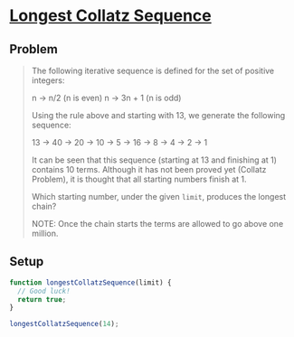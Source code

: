 # [Longest Collatz Sequence](https://www.freecodecamp.org/learn/coding-interview-prep/project-euler/problem-14-longest-collatz-sequence)

## Problem

> The following iterative sequence is defined for the set of positive integers:
>
> n → n/2 (n is even)
> n → 3n + 1 (n is odd)
>
> Using the rule above and starting with 13, we generate the following sequence:
>
> 13 → 40 → 20 → 10 → 5 → 16 → 8 → 4 → 2 → 1
>
> It can be seen that this sequence (starting at 13 and finishing at 1) contains 10 terms. Although it has not been proved yet (Collatz Problem), it is thought that all starting numbers finish at 1.
>
> Which starting number, under the given `limit`, produces the longest chain?
>
> NOTE: Once the chain starts the terms are allowed to go above one million.

## Setup

```js
function longestCollatzSequence(limit) {
  // Good luck!
  return true;
}

longestCollatzSequence(14);
```
